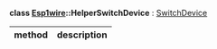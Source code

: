 **class [Esp1wire](./Esp1wire.md)::HelperSwitchDevice** : [SwitchDevice](./SwitchDevice.md)

| method | description |
| --- | --- |
